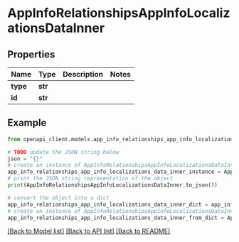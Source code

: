 # AppInfoRelationshipsAppInfoLocalizationsDataInner


## Properties

Name | Type | Description | Notes
------------ | ------------- | ------------- | -------------
**type** | **str** |  | 
**id** | **str** |  | 

## Example

```python
from openapi_client.models.app_info_relationships_app_info_localizations_data_inner import AppInfoRelationshipsAppInfoLocalizationsDataInner

# TODO update the JSON string below
json = "{}"
# create an instance of AppInfoRelationshipsAppInfoLocalizationsDataInner from a JSON string
app_info_relationships_app_info_localizations_data_inner_instance = AppInfoRelationshipsAppInfoLocalizationsDataInner.from_json(json)
# print the JSON string representation of the object
print(AppInfoRelationshipsAppInfoLocalizationsDataInner.to_json())

# convert the object into a dict
app_info_relationships_app_info_localizations_data_inner_dict = app_info_relationships_app_info_localizations_data_inner_instance.to_dict()
# create an instance of AppInfoRelationshipsAppInfoLocalizationsDataInner from a dict
app_info_relationships_app_info_localizations_data_inner_from_dict = AppInfoRelationshipsAppInfoLocalizationsDataInner.from_dict(app_info_relationships_app_info_localizations_data_inner_dict)
```
[[Back to Model list]](../README.md#documentation-for-models) [[Back to API list]](../README.md#documentation-for-api-endpoints) [[Back to README]](../README.md)


